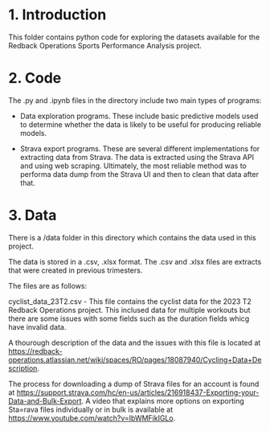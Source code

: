 
# 1. Introduction

This folder contains python code for exploring the datasets available for the Redback Operations Sports Performance Analysis project.

# 2. Code

The .py and .ipynb files in the directory include two main types of programs:

- Data exploration programs. These include basic predictive models used to determine whether the data is likely to be useful for producing reliable models.

- Strava export programs. These are several different implementations for extracting data from Strava. The data is extracted using the Strava API  and using web scraping. Ultimately, the most reliable method was to performa data dump from the Strava UI and then to clean that data after that.

# 3. Data

There is a /data folder in this directory which contains the data used in this project. 

The data is stored in a .csv, .xlsx format. The .csv and .xlsx files are extracts that were created in previous trimesters.

The files are as follows:  

cyclist_data_23T2.csv - This file contains the cyclist data for the 2023 T2 Redback Operations project. This inclused data for multiple workouts but there are some issues with some fields such as the duration fields whicg have invalid data.

A thourough description of the data and the issues with this file is located at https://redback-operations.atlassian.net/wiki/spaces/RO/pages/18087940/Cycling+Data+Description.

The process for downloading a dump of Strava files for an account is found at https://support.strava.com/hc/en-us/articles/216918437-Exporting-your-Data-and-Bulk-Export. A video that explains more options on exporting Sta=rava files individually or in bulk is available at https://www.youtube.com/watch?v=IbWMFikIGLo.
